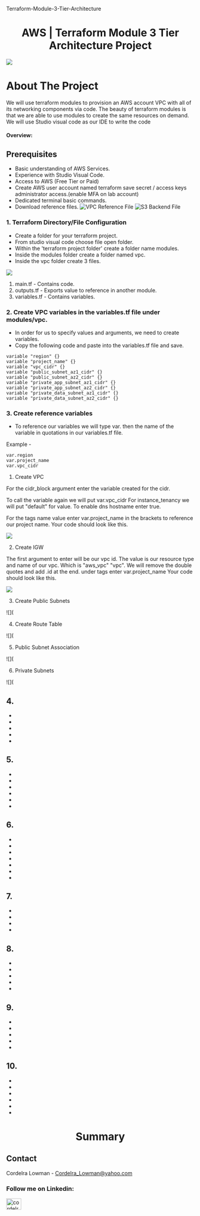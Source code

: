  Terraform-Module-3-Tier-Architecture

<h1 align="center">AWS | Terraform Module 3 Tier Architecture Project</h3>

![](https://github.com/CTheTechGuru/Terraform-Modules-3-Tier-Architecture/blob/main/Images/8.jpg)





<!-- PROJECT Details-->
# About The Project
We will use terraform modules to provision an AWS account VPC with all of its networking components via code. The beauty of terraform modules is that we are able to use modules to create the same resources on demand. 
We will use Studio visual code as our IDE to write the code 


#### Overview:



## Prerequisites


* Basic understanding of AWS Services.
* Experience with Studio Visual Code.
* Access to AWS (Free Tier or Paid)
* Create AWS user account named terraform save secret / access keys administrator access.(enable MFA on lab account)
* Dedicated terminal basic commands.
* Download reference files. ![VPC Reference File](https://github.com/CTheTechGuru/Terraform-Modules-3-Tier-Architecture/blob/main/vpc_reference.tf) ![S3 Backend File](https://github.com/CTheTechGuru/Terraform-Modules-3-Tier-Architecture/blob/main/s3_backend_reference.tf)



### 1. Terraform Directory/File Configuration

* Create a folder for your terraform project.
* From studio visual code choose file open folder. 
* Within the 'terraform project folder' create a folder name modules.
* Inside the modules folder create a folder named vpc.
* Inside the vpc folder create 3 files.

 
![](https://github.com/CTheTechGuru/Terraform-Modules-3-Tier-Architecture/blob/main/Images/Modules%20Snapshot.PNG)

 1. main.tf - Contains code.
 2. outputs.tf - Exports value to reference in another module.
 3. variables.tf - Contains variables.














### 2. Create VPC variables in the variables.tf file under modules/vpc.

* In order for us to specify values and arguments, we need to create variables.
* Copy the following code and paste into the variables.tf file and save.

```
variable "region" {}
variable "project_name" {}
variable "vpc_cidr" {}
variable "public_subnet_az1_cidr" {}
variable "public_subnet_az2_cidr" {}
variable "private_app_subnet_az1_cidr" {}
variable "private_app_subnet_az2_cidr" {}
variable "private_data_subnet_az1_cidr" {}
variable "private_data_subnet_az2_cidr" {}
```
  

  

### 3. Create reference variables

* To reference our variables we will type var. then the name of the variable in quotations in our variables.tf file.

Example -

```
var.region
var.project_name
var.vpc_cidr
```


1. Create VPC

For the cidr_block argument enter the variable created for the cidr. 

To call the variable again we will put var.vpc_cidr
For instance_tenancy we will put "default" for value.
To enable dns hostname enter true.

For the tags name value enter var.project_name in the brackets to reference our project name. Your code should look like this. 

![](https://github.com/CTheTechGuru/Terraform-Modules-3-Tier-Architecture/blob/main/Images/Create%20VPC.PNG)

2. Create IGW

The first argument to enter will be our vpc id.
The value is our resource type and name of our vpc. Which is "aws_vpc" "vpc".
We will remove the double quotes and add .id at the end. 
under tags enter var.project_name
Your code should look like this. 

![](https://github.com/CTheTechGuru/Terraform-Modules-3-Tier-Architecture/blob/main/Images/Create%20IGW.PNG)

3. Create Public Subnets

![](

4. Create Route Table

![](  

5. Public Subnet Association

![](

6. Private Subnets

![](

## 4.

*
*
*
*
*


 
## 5.

*
*
*
*
*
*




## 6.  

*
*
*
*
*
*
*


## 7. 
 
*
*
*
*


## 8. 

*
*
*
*
*


  
 
## 9. 

*
*
*
*
*




 
## 10.

*
*
*
*
*
*


<h1 align="center">Summary</h3>







<!-- CONTACT -->
## Contact

Cordelra Lowman - Cordelra_Lowman@yahoo.com

<h3 align="left">Follow me on Linkedin:</h3>
<p align="left">
<a href="https://linkedin.com/in/cordelra lowman" target="blank"><img align="center" src="https://raw.githubusercontent.com/rahuldkjain/github-profile-readme-generator/master/src/images/icons/Social/linked-in-alt.svg" alt="cordelra lowman" height="30" width="40" /></a>
</p>






